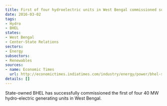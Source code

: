 ```yaml
---
title: First of four hydroelectric units in West Bengal commissioned successfully
date: 2016-03-02
tags:
- Hydro
- BHEL
states:
- West Bengal
- Center-State Relations
sectors:
- Energy
subsectors:
- Renewables
sources:
- name: Economic Times
  url: http://economictimes.indiatimes.com/industry/energy/power/bhel-starts-40-mw-hydro-power-unit-in-west-bengal/articleshow/51120981.cms
details: []
---
```


State-owned BHEL has successfully commissioned the first of four 40 MW hydro-electric generating units in West Bengal.

